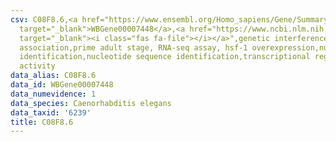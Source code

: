 ```yaml
---
csv: C08F8.6,<a href="https://www.ensembl.org/Homo_sapiens/Gene/Summary?db=core;g=WBGene00007448"
  target="_blank">WBGene00007448</a>,<a href="https://www.ncbi.nlm.nih.gov/pubmed/30894454"
  target="_blank"><i class="fas fa-file"></i></a>",genetic interference,functional
  association,prime adult stage, RNA-seq assay, hsf-1 overexpression,nucleotide sequence
  identification,nucleotide sequence identification,transcriptional regulation,up-regulates
  activity
data_alias: C08F8.6
data_id: WBGene00007448
data_numevidence: 1
data_species: Caenorhabditis elegans
data_taxid: '6239'
title: C08F8.6
---
```

